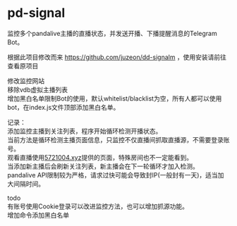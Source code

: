 # pd-signal
监控多个pandalive主播的直播状态，并发送开播、下播提醒消息的Telegram Bot。  

根据此项目修改而来 https://github.com/juzeon/dd-signalm ，使用安装请前往查看原项目  

修改监控网站   
移除vdb虚拟主播列表   
增加黑白名单限制Bot的使用，默认whitelist/blacklist为空，所有人都可以使用bot，在index.js文件顶部添加黑白名单。   

记录：     
添加监控主播到关注列表，程序开始循环检测开播状态。    
当前方法是循环检测主播页面信息，只监控不仅直播间抓取直播源，不需要登录账号。    
观看直播使用[5721004.xyz](https://5721004.xyz/)提供的页面，特殊房间也不一定能看到。    
当添加新主播后会刷新关注列表，新主播会在下一轮循环才加入检测。    
pandalive API限制较为严格，请求过快可能会导致封IP(一般封有一天)，适当加大间隔时间。    

todo    
有账号使用Cookie登录可以改进监控方法，也可以增加抓源功能。    
增加命令添加黑白名单     
